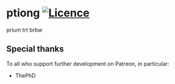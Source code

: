 # ptiong [![Licence](https://img.shields.io/badge/license-MIT-blue.svg?style=flat)](LICENSE)
prium trt brbw

<!-- ## [Documentation](https://rawcdn.githack.com/LoungeCPP/pir-8-emu/doc/pir_8_emu/index.html) -->
<!-- ## [Manpage](https://rawcdn.githack.com/LoungeCPP/pir-8-emu/man/pir-8-emu.1.html) -->

## Special thanks

To all who support further development on Patreon, in particular:

  * ThePhD
